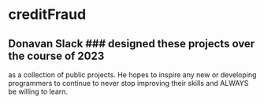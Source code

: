# creditFraud
## Donavan Slack ### designed these projects over the course of 2023 
as a collection of public projects. He hopes to inspire any 
new or developing programmers to continue to never stop
improving their skills and ALWAYS be willing to learn.
